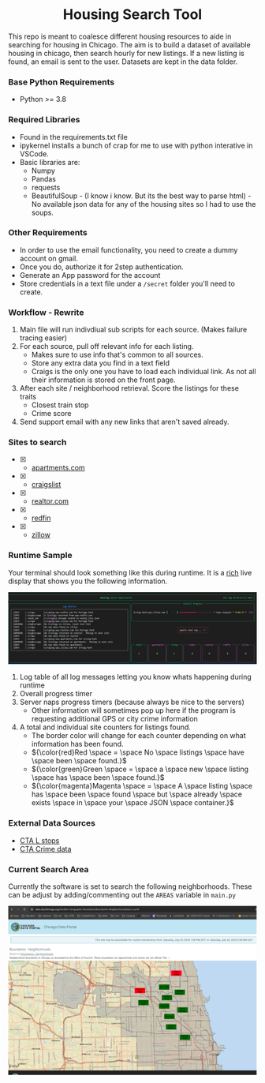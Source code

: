 <h1 align="center">
  <b> Housing Search Tool </b><br>
</h1>

This repo is meant to coalesce different housing resources to aide in searching for housing in Chicago.  The aim is to build a dataset of available housing in chicago, then search hourly for new listings.  If a new listing is found, an email is sent to the user. 
Datasets are kept in the data folder.


### Base Python Requirements
- Python >= 3.8


### Required Libraries
- Found in the requirements.txt file
- ipykernel installs a bunch of crap for me to use with python interative in VSCode.  
- Basic libraries are:
  - Numpy
  - Pandas
  - requests
  - BeautifulSoup - (I know i know.  But its the best way to parse html)
    -No available json data for any of the housing sites so I had to use the soups. 

### Other Requirements
- In order to use the email functionality, you need to create a dummy account on gmail. 
- Once you do, authorize it for 2step authentication. 
- Generate an App password for the account
- Store credentials in a text file under a `/secret` folder you'll need to create.
  
### Workflow - Rewrite
1. Main file will run indivdiual sub scripts for each source.  (Makes failure tracing easier)
2. For each source, pull off relevant info for each listing.  
   - Makes sure to use info that's common to all sources. 
   - Store any extra data you find in a text field
   - Craigs is the only one you have to load each individual link. As not all their 
     information is stored on the front page.
3. After each site / neighborhood retrieval.  Score the listings for these traits
   - Closest train stop
   - Crime score
4. Send support email with any new links that aren't saved already. 
   

### Sites to search
- [x] - [apartments.com](https://www.apartments.com)
- [x] - [craigslist](https://www.craiglist.org)
- [x] - [realtor.com](https://www.realtor.com)
- [x] - [redfin](https://www.redfin.com)
- [x] - [zillow](https://www.zillow.com)

### Runtime Sample

Your terminal should look something like this during runtime.  It is a [rich](https://rich.readthedocs.io/en/stable/) live display that shows you the following information.

![runtime](./data/runtime.jpg)

1. Log table of all log messages letting you know whats happening during runtime
2. Overall progress timer
3. Server naps progress timers (because always be nice to the servers)
   - Other information will sometimes pop up here if the program is requesting additional GPS or city crime information
4. A total and individual site counters for listings found. 
   - The border color will change for each counter depending on what information has been found.
   - ${\color{red}Red \space = \space No \space listings \space have \space been \space found.}$ 
   - ${\color{green}Green \space = \space a \space new \space listing \space has \space been \space found.}$
   - ${\color{magenta}Magenta \space = \space A \space listing \space has \space been \space found \space but \space already \space exists \space in \space your \space JSON \space container.}$

### External Data Sources
- [CTA L stops](https://data.cityofchicago.org/Transportation/CTA-System-Information-List-of-L-Stops/8pix-ypme/data)
- [CTA Crime data](https://data.cityofchicago.org/Public-Safety/Gun-Crimes-Heat-Map/iinq-m3rg)
    
### Current Search Area

Currently the software is set to search the following neighborhoods.  These can be adjust by adding/commenting out the `AREAS` variable in `main.py`

![searcharea](./data/search_map.png)
